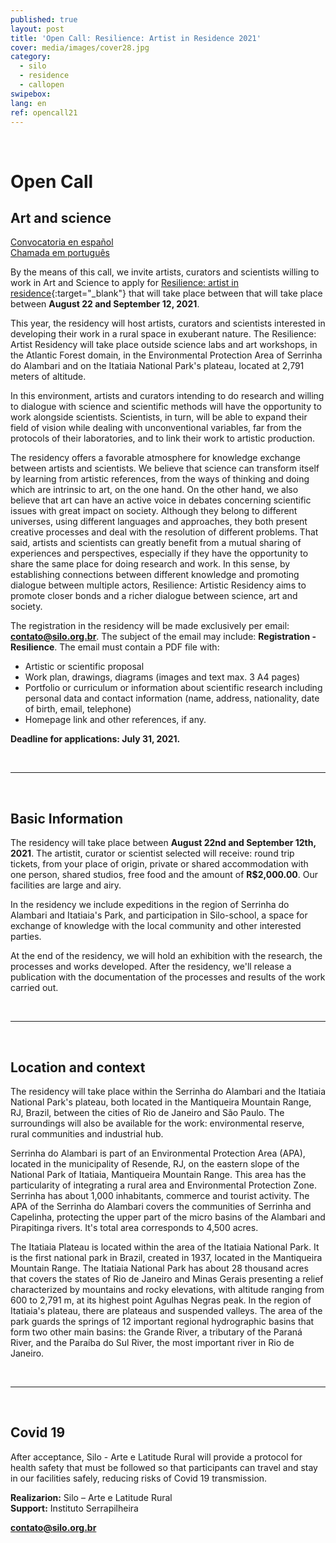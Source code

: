 ```yaml
---
published: true
layout: post
title: 'Open Call: Resilience: Artist in Residence 2021'
cover: media/images/cover28.jpg
category:
  - silo
  - residence
  - callopen
swipebox:
lang: en
ref: opencall21
---
```


<br>

# Open Call
## Art and science

[Convocatoria en español](https://silo.org.br/resilience-2021-open-call-es/) <br>
[Chamada em português](https://silo.org.br/resilience-2021-open-call/)

By the means of this call, we invite artists, curators and scientists willing to work in Art and Science to apply for [Resilience: artist in residence](https://resilience.silo.org.br/en/){:target="_blank"} that will take place between  that will take place between **August 22 and September 12, 2021**.

This year, the residency will host artists, curators and scientists interested in developing their work in a rural space in exuberant nature. The Resilience: Artist Residency will take place outside science labs and art workshops, in the Atlantic Forest domain, in the Environmental Protection Area of Serrinha do Alambari and on the Itatiaia National Park's plateau, located at 2,791 meters of altitude.

In this environment, artists and curators intending to do research and willing to dialogue with science and scientific methods will have the opportunity to work alongside scientists. Scientists, in turn, will be able to expand their field of vision while dealing with unconventional variables, far from the protocols of their laboratories, and to link their work to artistic production.

The residency offers a favorable atmosphere for knowledge exchange between artists and scientists. We believe that science can transform itself by learning from artistic references, from the ways of thinking and doing which are intrinsic to art, on the one hand. On the other hand, we also believe that art can have an active voice in debates concerning scientific issues with great impact on society. Although they belong to different universes, using different languages and approaches, they both present creative processes and deal with the resolution of different problems. That said, artists and scientists can greatly benefit from a mutual sharing of experiences and perspectives, especially if they have the opportunity to share the same place for doing research and work. In this sense, by establishing connections between different knowledge and promoting dialogue between multiple actors, Resilience: Artistic Residency aims to promote closer bonds and a richer dialogue between science, art and society.   


The registration in the residency will be made exclusively per email: **contato@silo.org.br**. The subject of the email may include: **Registration - Resilience**. The email must contain a PDF file with:

* Artistic or scientific proposal
* Work plan, drawings, diagrams (images and text max. 3 A4 pages)
* Portfolio or curriculum or information about scientific research including personal data and contact information (name, address, nationality, date of birth, email, telephone) 
* Homepage link and other references, if any.


**Deadline for applications: July 31, 2021.** 
 
 <br> 
 
 ---
 
 <br>
 
## Basic Information
The residency will take place between **August 22nd and September 12th, 2021**. The artistit, curator or scientist selected will receive: round trip tickets, from your place of origin, private or shared accommodation with one person, shared studios, free food and the amount of **R$2,000.00**. Our facilities are large and airy.

In the residency we include expeditions in the region of Serrinha do Alambari and Itatiaia's Park, and participation in Silo-school, a space for exchange of knowledge with the local community and other interested parties.

At the end of the residency, we will hold an exhibition with the research, the processes and works developed. After the residency, we'll release a publication with the documentation of the processes and results of the work carried out.
 
 <br> 
 
 ---
 
 <br>
 
 
## Location and context
  
The residency will take place within the Serrinha do Alambari and the Itatiaia National Park's plateau, both located in the Mantiqueira Mountain Range, RJ, Brazil, between the cities of Rio de Janeiro and São Paulo. The surroundings will also be available for the work: environmental reserve, rural communities and industrial hub.

Serrinha do Alambari is part of an Environmental Protection Area (APA), located in the municipality of Resende, RJ, on the eastern slope of the National Park of Itatiaia, Mantiqueira Mountain Range. This area has the particularity of integrating a rural area and Environmental Protection Zone. Serrinha has about 1,000 inhabitants, commerce and tourist activity. The APA of the Serrinha do Alambari covers the communities of Serrinha and Capelinha, protecting the upper part of the micro basins of the Alambari and Pirapitinga rivers. It's total area corresponds to 4,500  acres.

The Itatiaia Plateau is located within the area of the Itatiaia National Park. It is the first national park in Brazil, created in 1937, located in the Mantiqueira Mountain Range. The Itatiaia National Park has about 28 thousand acres that covers the states of Rio de Janeiro and Minas Gerais presenting a relief characterized by mountains and rocky elevations, with altitude ranging from 600 to 2,791 m, at its highest point Agulhas Negras peak. In the region of Itatiaia's plateau, there are plateaus and suspended valleys. The area of ​​the park guards the springs of 12 important regional hydrographic basins that form two other main basins: the Grande River, a tributary of the Paraná River, and the Paraíba do Sul River, the most important river in Rio de Janeiro.


 <br> 
 
 ---
 
 <br>
 
 
## Covid 19

After acceptance, Silo - Arte e Latitude Rural will provide a protocol for health safety that must be followed so that participants can travel and stay in our facilities safely, reducing risks of Covid 19 transmission.


**Realizarion:** Silo – Arte e Latitude Rural <br>
**Support:** Instituto Serrapilheira


**contato@silo.org.br**                                                                                     


<br>